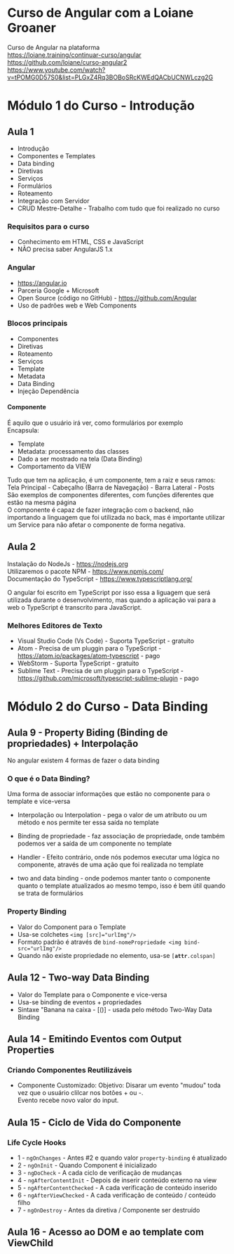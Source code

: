 # Curso de Angular com a Loiane Groaner
Curso de Angular na plataforma  
https://loiane.training/continuar-curso/angular  
https://github.com/loiane/curso-angular2  
https://www.youtube.com/watch?v=tPOMG0D57S0&list=PLGxZ4Rq3BOBoSRcKWEdQACbUCNWLczg2G  

# Módulo 1 do Curso - **Introdução**
## Aula 1

* Introdução
* Componentes e Templates
* Data binding
* Diretivas
* Serviços
* Formulários
* Roteamento
* Integração com Servidor
* CRUD Mestre-Detalhe - Trabalho com tudo que foi realizado no curso

### Requisitos para o curso
* Conhecimento em HTML, CSS e JavaScript
* NÃO precisa saber AngularJS 1.x

### Angular
* https://angular.io
* Parceria Google + Microsoft
* Open Source (código no GitHub) - https://github.com/Angular
* Uso de padrões web e Web Components

### Blocos principais
* Componentes
* Diretivas
* Roteamento
* Serviços
* Template
* Metadata
* Data Binding
* Injeção Dependência

#### Componente
É aquilo que o usuário irá ver, como formulários por exemplo  
Encapsula:  
* Template
* Metadata: processamento das classes
* Dado a ser mostrado na tela (Data Binding)
* Comportamento da VIEW

Tudo que tem na aplicação, é um componente, tem a raiz e seus ramos:  
Tela Principal - Cabeçalho (Barra de Navegação) - Barra Lateral - Posts  
São exemplos de componentes diferentes, com funções diferentes que estão na mesma página  
O componente é capaz de fazer integração com o backend, não importando a linguagem que foi utilizada no back, mas é importante utilizar um Service para não afetar o componente de forma negativa.  

## Aula 2

Instalação do NodeJs - https://nodejs.org  
Utilizaremos o pacote NPM - https://www.npmjs.com/  
Documentação do TypeScript - https://www.typescriptlang.org/  
  
O angular foi escrito em TypeScript por isso essa a liguagem que será utilizada durante o desenvolvimento, mas quando a aplicação vai para a web o 
TypeScript é transcrito para JavaScript.  

### Melhores Editores de Texto
* Visual Studio Code (Vs Code) - Suporta TypeScript - gratuito
* Atom - Precisa de um pluggin para o TypeScript - https://atom.io/packages/atom-typescript - pago
* WebStorm - Suporta TypeScript - gratuito
* Sublime Text - Precisa de um pluggin para o TypeScript - https://github.com/microsoft/typescript-sublime-plugin - pago


# Módulo 2 do Curso - **Data Binding**

## Aula 9 - Property Biding (Binding de propriedades) + Interpolação

No angular existem 4 formas de fazer o data binding  

### O que é o Data Binding?
Uma forma de associar informações que estão no componente para o template e vice-versa

* Interpolação ou Interpolation - pega o valor de um atributo ou um método e nos permite ter essa saída no template

* Binding de propriedade - faz associação de propriedade, onde também podemos ver a saída de um componente no template

* Handler - Efeito contrário, onde nós podemos executar uma lógica no componente, através de uma ação que foi realizada no template

* two and data binding - onde podemos manter tanto o componente quanto o template atualizados ao mesmo tempo, isso é bem útil quando se trata de formulários

### Property Binding
* Valor do Component para o Template
* Usa-se colchetes `<img [src]="urlImg"/>`
* Formato padrão é através de `bind-nomePropriedade <img bind-src="urlImg"/>`
* Quando não existe propriedade no elemento, usa-se `[`**`attr`**`.colspan]`

## Aula 12 - Two-way Data Binding

* Valor do Template para o Componente e vice-versa
* Usa-se binding de eventos + propriedades
* Sintaxe "Banana na caixa - [()] - usada pelo método Two-Way Data Binding

## Aula 14 - Emitindo Eventos com Output Properties

### Criando Componentes Reutilizáveis
* Componente Customizado:
Objetivo: Disarar um evento "mudou" toda vez que o usuário clilcar nos botões + ou -.  
Evento recebe novo valor do input.  

## Aula 15 - Ciclo de Vida do Componente
### Life Cycle Hooks
* 1 - `ngOnChanges` - Antes #2 e quando valor `property-binding` é atualizado
* 2 - `ngOnInit` - Quando Component é inicializado
* 3 - `ngDoCheck` - A cada ciclo de verificação de mudanças
* 4 - `ngAfterContentInit` - Depois de inserir conteúdo externo na view
* 5 - `ngAfterContentChecked` - A cada verificação de conteúdo inserido
* 6 - `ngAfterViewChecked` - A cada verificação de conteúdo / conteúdo filho
* 7 - `ngOnDestroy` - Antes da diretiva / Componente ser destruído

## Aula 16 - Acesso ao DOM e ao template com ViewChild